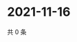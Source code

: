 # 2021-11-16

共 0 条

<!-- BEGIN WEIBO -->
<!-- 最后更新时间 Tue Nov 16 2021 22:18:36 GMT+0800 (China Standard Time) -->

<!-- END WEIBO -->
